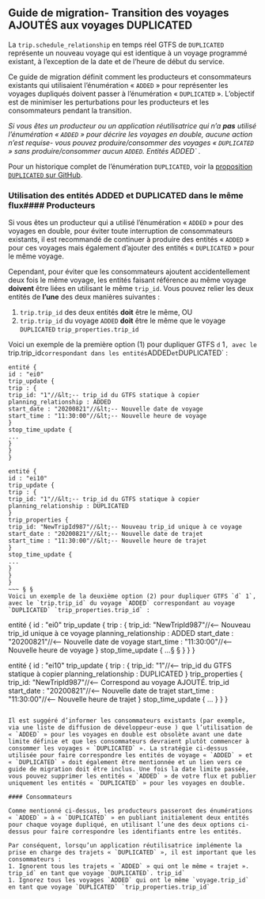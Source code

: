 ## Guide de migration- Transition des voyages AJOUTÉS aux voyages DUPLICATED 
 
 La `trip.schedule_relationship` en temps réel GTFS de `DUPLICATED` représente un nouveau voyage qui est identique à un voyage programmé existant, à l’exception de la date et de l’heure de début du service. 
 
 Ce guide de migration définit comment les producteurs et consommateurs existants qui utilisaient l’énumération « `ADDED` » pour représenter les voyages dupliqués doivent passer à l’énumération « `DUPLICATED` ». L’objectif est de minimiser les perturbations pour les producteurs et les consommateurs pendant la transition. 
 
 *Si vous êtes un producteur ou un application réutilisatrice qui n’a **pas** utilisé l’énumération « `ADDED` » pour décrire les voyages en double, aucune action n’est requise- vous pouvez produire/consommer des voyages « `DUPLICATED` » sans produire/consommer aucun `ADDED`. Entités ADDED` .* 
 
 Pour un historique complet de l’énumération `DUPLICATED`, voir la [proposition `DUPLICATED` sur GitHub](https://github.com/google/transit/pull/221). 
 
### Utilisation des entités ADDED et DUPLICATED dans le même flux#### Producteurs 
 
 Si vous êtes un producteur qui a utilisé l’énumération « `ADDED` » pour des voyages en double, pour éviter toute interruption de consommateurs existants, il est recommandé de continuer à produire des entités « `ADDED` » pour ces voyages mais également d’ajouter des entités « `DUPLICATED` » pour le même voyage. 
 
 Cependant, pour éviter que les consommateurs ajoutent accidentellement deux fois le même voyage, les entités faisant référence au même voyage **doivent** être liées en utilisant le même `trip_id`. Vous pouvez relier les deux entités de **l’une** des deux manières suivantes : 
 
 1. `trip.trip_id` des deux entités **doit** être le même, OU 
 2. `trip.trip_id` du voyage `ADDED` **doit** être le même que le voyage `DUPLICATED` `trip_properties.trip_id` 
 
 Voici un exemple de la première option (1) pour dupliquer GTFS `d` 1`, avec le `trip.trip_id` correspondant dans les entités `ADDED` et `DUPLICATED` : 
 
 ~~~ 
 entité { 
 id : "ei0" 
 trip_update { 
 trip : { 
 trip_id: "1"//&lt;-- trip_id du GTFS statique à copier 
 planning_relationship : ADDED 
 start_date : "20200821"//&lt;-- Nouvelle date de voyage 
 start_time : "11:30:00"//&lt;-- Nouvelle heure de voyage 
 } 
 stop_time_update { 
...
 } 
 } 
 } 
 
 entité { 
 id : "ei10" 
 trip_update { 
 trip : { 
 trip_id: "1"//&lt;-- trip_id du GTFS statique à copier 
 planning_relationship : DUPLICATED 
 } 
 trip_properties { 
 trip_id: "NewTripId987"//&lt;-- Nouveau trip_id unique à ce voyage 
 start_date : "20200821"//&lt;-- Nouvelle date de trajet 
 start_time : "11:30:00"//&lt;-- Nouvelle heure de trajet 
 } 
 stop_time_update { 
...
 } 
 } 
 } 
 ~~~ § § 
 Voici un exemple de la deuxième option (2) pour dupliquer GTFS `d` 1`, avec le `trip.trip_id` du voyage `ADDED` correspondant au voyage `DUPLICATED` `trip_properties.trip_id` : 
 
 ~~~ 
 entité { 
 id : "ei0" 
 trip_update { 
 trip : { 
 trip_id: "NewTripId987"//&lt;-- Nouveau trip_id unique à ce voyage 
 planning_relationship : ADDED 
 start_date : "20200821"//&lt;-- Nouvelle date de voyage 
 start_time : "11:30:00"//&lt;-- Nouvelle heure de voyage 
 } 
 stop_time_update { 
...§ § } 
 } 
 } 
 
 entité { 
 id : "ei10" 
 trip_update { 
 trip : { 
 trip_id: "1"//&lt;-- trip_id du GTFS statique à copier 
 planning_relationship : DUPLICATED 
 } 
 trip_properties { 
 trip_id: "NewTripId987"//&lt;-- Correspond au voyage AJOUTÉ. trip_id 
 start_date : "20200821"//&lt;-- Nouvelle date de trajet 
 start_time : "11:30:00"//&lt;-- Nouvelle heure de trajet 
 } 
 stop_time_update { 
...
 } 
 } 
 } 
 ~~~ 
 
 Il est suggéré d’informer les consommateurs existants (par exemple, via une liste de diffusion de développeur·euse ) que l’utilisation de « `ADDED` » pour les voyages en double est obsolète avant une date limite définie et que les consommateurs devraient plutôt commencer à consommer les voyages « `DUPLICATED` ». La stratégie ci-dessus utilisée pour faire correspondre les entités de voyage « `ADDED` » et « `DUPLICATED` » doit également être mentionnée et un lien vers ce guide de migration doit être inclus. Une fois la date limite passée, vous pouvez supprimer les entités « `ADDED` » de votre flux et publier uniquement les entités « `DUPLICATED` » pour les voyages en double. 
 
#### Consommateurs 
 
 Comme mentionné ci-dessus, les producteurs passeront des énumérations « `ADDED` » à « `DUPLICATED` » en publiant initialement deux entités pour chaque voyage dupliqué, en utilisant l’une des deux options ci-dessus pour faire correspondre les identifiants entre les entités. 
 
 Par conséquent, lorsqu’un application réutilisatrice implémente la prise en charge des trajets « `DUPLICATED` », il est important que les consommateurs : 
 1. Ignorent tous les trajets « `ADDED` » qui ont le même « trajet ». trip_id` en tant que voyage `DUPLICATED`. trip_id` 
 1. Ignorez tous les voyages `ADDED` qui ont le même `voyage.trip_id` en tant que voyage `DUPLICATED` `trip_properties.trip_id`